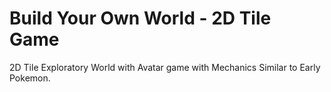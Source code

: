 # Build Your Own World - 2D Tile Game
2D Tile Exploratory World with Avatar game with Mechanics Similar to Early Pokemon.
